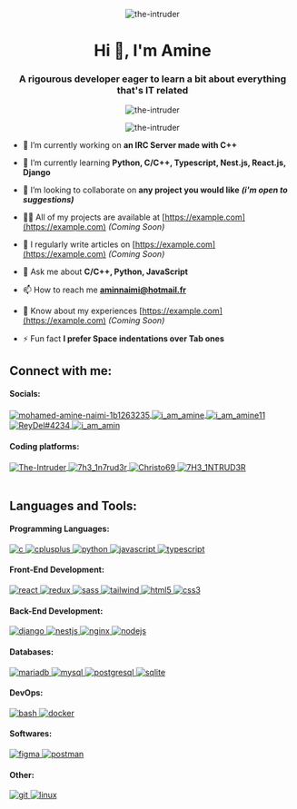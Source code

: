 <p align="center">
  <img
    src="https://komarev.com/ghpvc/?username=the-intruder&label=Profile%20views&color=0e75b6&style=flat"
    alt="the-intruder"
  />
</p>
<h1 align="center">Hi 👋, I'm Amine</h1>
<h3 align="center">
  A rigourous developer eager to learn a bit about everything that's IT related
</h3>
<p align="center">
  <img
    src="https://github-profile-trophy.vercel.app/?username=the-intruder&row=1&column=6"
    alt="the-intruder"
  />
</p>
<p align="center">
    <img
      src="https://github-readme-stats.vercel.app/api/top-langs?username=the-intruder&show_icons=true&locale=en&hide_progress=true"
      alt="the-intruder"
    />
</p>

- 🔭 I’m currently working on **an IRC Server made with C++**

- 🌱 I’m currently learning **Python, C/C++, Typescript, Nest.js, React.js, Django**

- 👯 I’m looking to collaborate on **any project you would like** ***(i'm open to suggestions)***

- 👨‍💻 All of my projects are available at  [https://example.com](https://example.com)  _(Coming Soon)_

- 📝 I regularly write articles on  [https://example.com](https://example.com)  _(Coming Soon)_ 

- 💬 Ask me about **C/C++, Python, JavaScript**

- 📫 How to reach me **aminnaimi@hotmail.fr**

- 📄 Know about my experiences [https://example.com](https://example.com) _(Coming Soon)_
  
- ⚡ Fun fact **I prefer Space indentations over Tab ones** 

<h2 align="left">Connect with me:</h2>
<h4 align="left">Socials:</h4>
<a href="https://linkedin.com/in/mohamed-amine-naimi-1b1263235" target="_blank">
  <img
    align="center"
    src="https://img.shields.io/badge/linkedin-%230077B5.svg?style=for-the-badge&logo=linkedin&logoColor=white"
    alt="mohamed-amine-naimi-1b1263235"
  />
</a>
<a href="https://twitter.com/i_am_amine" target="_blank">
  <img
    align="center"
    src="https://img.shields.io/badge/Twitter-%231DA1F2.svg?style=for-the-badge&logo=Twitter&logoColor=white"
    alt="i_am_amine"
  />
</a>
<a href="https://instagram.com/i_am_amine11" target="_blank">
  <img
    align="center"
    src="https://img.shields.io/badge/Instagram-%23E4405F.svg?style=for-the-badge&logo=Instagram&logoColor=white"
    alt="i_am_amine11"
  />
</a>
<a href="https://discord.gg/ReyDel#4234" target="_blank">
  <img
    align="center"
    src="https://img.shields.io/badge/Discord-%235865F2.svg?style=for-the-badge&logo=discord&logoColor=white"
    alt="ReyDel#4234"
  />
</a>
<a href="https://stackoverflow.com/users/i_am_amin" target="_blank">
  <img
    align="center"
    src="https://img.shields.io/badge/-Stackoverflow-FE7A16?style=for-the-badge&logo=stack-overflow&logoColor=white"
    alt="i_am_amin"
  />
</a>
<br />
<h4 align="left">Coding platforms:</h4>
<a href="https://leetcode.com/The-Intruder/" target="_blank">
  <img
    align="center"
    src="https://img.shields.io/badge/LeetCode-FFA116?logo=leetcode&logoColor=black&style=for-the-badge"
    alt="The-Intruder" />
  <a href="https://codeforces.com/profile/7h3_1n7rud3r" target="_blank">
    <img
      align="center"
      src="https://img.shields.io/badge/Codeforces-445f9d?style=for-the-badge&logo=Codeforces&logoColor=white"
      alt="7h3_1n7rud3r"
    />
  </a>
  <a href="https://www.codewars.com/users/Christo69" target="_blank">
    <img
      align="center"
      src="https://img.shields.io/badge/Codewars-B1361E?style=for-the-badge&logo=codewars&logoColor=white"
      alt="Christo69"
    />
  </a>
  <a
    href="https://www.codingame.com/profile/a21510da90be61cabb4fcd90b96a18d94275784"
    target="_blank"
  >
    <img
      align="center"
      src="https://img.shields.io/badge/CodinGame-F2BB13.svg?style=for-the-badge&logo=CodinGame&logoColor=black"
      alt="7H3_1NTRUD3R"
    />
  </a>

  <br />
  <br />
  <h2 align="left">Languages and Tools:</h2>
  <h4 align="left">Programming Languages:</h4>
  <a href="https://www.cprogramming.com/" target="_blank" rel="noreferrer">
    <img
      src="https://img.shields.io/badge/c-%2300599C.svg?style=for-the-badge&logo=c&logoColor=white"
      alt="c"
    />
  </a>
  <a href="https://www.w3schools.com/cpp/" target="_blank" rel="noreferrer">
    <img
      src="https://img.shields.io/badge/c++-%2300599C.svg?style=for-the-badge&logo=c%2B%2B&logoColor=white"
      alt="cplusplus"
    />
  </a>
  <a href="https://www.python.org" target="_blank" rel="noreferrer">
    <img
      src="https://img.shields.io/badge/python-3670A0?style=for-the-badge&logo=python&logoColor=ffdd54"
      alt="python"
    />
  </a>
  <a
    href="https://developer.mozilla.org/en-US/docs/Web/JavaScript"
    target="_blank"
    rel="noreferrer"
  >
    <img
      src="https://img.shields.io/badge/javascript-%23323330.svg?style=for-the-badge&logo=javascript&logoColor=%23F7DF1E"
      alt="javascript"
    />
  </a>
  <a href="https://www.typescriptlang.org/" target="_blank" rel="noreferrer">
    <img
      src="https://img.shields.io/badge/typescript-%23007ACC.svg?style=for-the-badge&logo=typescript&logoColor=white"
      alt="typescript"
    />
  </a>
  <br />
  <h4 align="left">Front-End Development:</h4>
  <a href="https://reactjs.org/" target="_blank" rel="noreferrer">
    <img
      src="https://img.shields.io/badge/react-%2320232a.svg?style=for-the-badge&logo=react&logoColor=%2361DAFB"
      alt="react"
    />
  </a>
  <a href="https://redux.js.org" target="_blank" rel="noreferrer">
    <img
      src="https://img.shields.io/badge/redux-%23593d88.svg?style=for-the-badge&logo=redux&logoColor=white"
      alt="redux"
    />
  </a>
  <a href="https://sass-lang.com" target="_blank" rel="noreferrer">
    <img
      src="https://img.shields.io/badge/SASS-hotpink.svg?style=for-the-badge&logo=SASS&logoColor=white"
      alt="sass"
    />
  </a>
  <a href="https://tailwindcss.com/" target="_blank" rel="noreferrer">
    <img
      src="https://img.shields.io/badge/tailwindcss-%2338B2AC.svg?style=for-the-badge&logo=tailwind-css&logoColor=white"
      alt="tailwind"
    />
  </a>
  <a href="https://www.w3.org/html/" target="_blank" rel="noreferrer">
    <img
      src="https://img.shields.io/badge/html5-%23E34F26.svg?style=for-the-badge&logo=html5&logoColor=white"
      alt="html5"
    />
  </a>
  <a href="https://www.w3schools.com/css/" target="_blank" rel="noreferrer">
    <img
      src="https://img.shields.io/badge/css3-%231572B6.svg?style=for-the-badge&logo=css3&logoColor=white"
      alt="css3"
    />
  </a>
  <br />
  <h4 align="left">Back-End Development:</h4>
  <a href="https://www.djangoproject.com/" target="_blank" rel="noreferrer">
    <img
      src="https://img.shields.io/badge/django-%23092E20.svg?style=for-the-badge&logo=django&logoColor=white"
      alt="django"
    />
  </a>
  <a href="https://nestjs.com/" target="_blank" rel="noreferrer">
    <img
      src="https://img.shields.io/badge/nestjs-%23E0234E.svg?style=for-the-badge&logo=nestjs&logoColor=white"
      alt="nestjs"
    />
  </a>
  <a href="https://www.nginx.com" target="_blank" rel="noreferrer">
    <img
      src="https://img.shields.io/badge/nginx-%23009639.svg?style=for-the-badge&logo=nginx&logoColor=white"
      alt="nginx"
    />
  </a>
  <a href="https://nodejs.org" target="_blank" rel="noreferrer">
    <img
      src="https://img.shields.io/badge/node.js-6DA55F?style=for-the-badge&logo=node.js&logoColor=white"
      alt="nodejs"
    />
  </a>
  <br />
  <h4 align="left">Databases:</h4>
  <a href="https://mariadb.org/" target="_blank" rel="noreferrer">
    <img
      src="https://img.shields.io/badge/MariaDB-003545?style=for-the-badge&logo=mariadb&logoColor=white"
      alt="mariadb"
    />
  </a>
  <a href="https://www.mysql.com/" target="_blank" rel="noreferrer">
    <img
      src="https://img.shields.io/badge/mysql-%2300f.svg?style=for-the-badge&logo=mysql&logoColor=white"
      alt="mysql"
    />
  </a>
  <a href="https://www.postgresql.org" target="_blank" rel="noreferrer">
    <img
      src="https://img.shields.io/badge/postgres-%23316192.svg?style=for-the-badge&logo=postgresql&logoColor=white"
      alt="postgresql"
    />
  </a>
  <a href="https://www.sqlite.org/" target="_blank" rel="noreferrer">
    <img
      src="https://img.shields.io/badge/sqlite-%2307405e.svg?style=for-the-badge&logo=sqlite&logoColor=white"
      alt="sqlite"
    />
  </a>
  <br />
  <h4 align="left">DevOps:</h4>
  <a href="https://www.gnu.org/software/bash/" target="_blank" rel="noreferrer">
    <img
      src="https://img.shields.io/badge/shell_script-%23121011.svg?style=for-the-badge&logo=gnu-bash&logoColor=white"
      alt="bash"
    />
  </a>
  <a href="https://www.docker.com/" target="_blank" rel="noreferrer">
    <img
      src="https://img.shields.io/badge/docker-%230db7ed.svg?style=for-the-badge&logo=docker&logoColor=white"
      alt="docker"
    />
  </a>
  <br />
  <h4 align="left">Softwares:</h4>
  <a href="https://www.figma.com/" target="_blank" rel="noreferrer">
    <img
      src="https://img.shields.io/badge/figma-%23F24E1E.svg?style=for-the-badge&logo=figma&logoColor=white"
      alt="figma"
    />
  </a>
  <a href="https://postman.com" target="_blank" rel="noreferrer">
    <img
      src="https://img.shields.io/badge/Postman-FF6C37?style=for-the-badge&logo=postman&logoColor=white"
      alt="postman"
    />
  </a>
  <br />
  <h4 align="left">Other:</h4>
  <a href="https://git-scm.com/" target="_blank" rel="noreferrer">
    <img
      src="https://img.shields.io/badge/git-%23F05033.svg?style=for-the-badge&logo=git&logoColor=white"
      alt="git"
    />
  </a>
  <a href="https://www.linux.org/" target="_blank" rel="noreferrer">
    <img
      src="https://img.shields.io/badge/Linux-FCC624?style=for-the-badge&logo=linux&logoColor=black"
      alt="linux"
    />
  </a>
  <br />
  <br />
